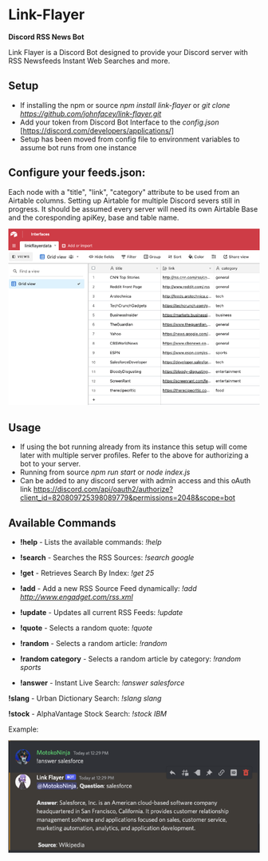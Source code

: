 # Link-Flayer

**Discord RSS News Bot**

Link Flayer is a Discord Bot designed to provide your Discord server with RSS Newsfeeds Instant Web Searches and more.

## Setup

- If installing the npm or source *npm install link-flayer* or *git clone https://github.com/johnfacey/link-flayer.git*
- Add your token from Discord Bot Interface to the *config.json* [https://discord.com/developers/applications/]
- Setup has been moved from config file to environment variables to assume bot runs from one instance

## Configure your feeds.json: 
Each node with a "title", "link", "category" attribute to be used from an Airtable columns. 
Setting up Airtable for multiple Discord severs still in progress. 
It should be assumed every server will need its own Airtable Base and the coresponding apiKey, base and table name.

![Airtable](./assets/airtable.png)

## Usage

- If using the bot running already from its instance this setup will come later with multiple server profiles. Refer to the above for authorizing a bot to your server.
- Running from source *npm run start* or *node index.js*
- Can be added to any discord server with admin access and this oAuth link https://discord.com/api/oauth2/authorize?client_id=820809725398089779&permissions=2048&scope=bot

## Available Commands
	
* **!help** - Lists the available commands: *!help*

* **!search** - Searches the RSS Sources: *!search google*

* **!get** - Retrieves Search By Index: *!get 25*

* **!add** - Add a new RSS Source Feed dynamically: *!add http://www.engadget.com/rss.xml*

* **!update** - Updates all current RSS Feeds: *!update*

* **!quote** - Selects a random quote: *!quote*

* **!random** - Selects a random article: *!random*

* **!random category** - Selects a random article by category: *!random sports*

* **!answer** - Instant Live Search: *!answer salesforce*

**!slang** - Urban Dictionary Search: *!slang slang*

**!stock** - AlphaVantage Stock Search: *!stock IBM*

Example:

![Airtable](./assets/ss1.png)


